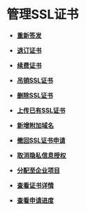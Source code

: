 # 管理SSL证书<a name="ZH-CN_TOPIC_0000001170585008"></a>

-   **[重新签发](重新签发.md)**  

-   **[退订证书](退订证书.md)**  

-   **[续费证书](续费证书.md)**  

-   **[吊销SSL证书](吊销SSL证书.md)**  

-   **[删除SSL证书](删除SSL证书.md)**  

-   **[上传已有SSL证书](上传已有SSL证书.md)**  

-   **[新增附加域名](新增附加域名.md)**  

-   **[撤回SSL证书申请](撤回SSL证书申请.md)**  

-   **[取消隐私信息授权](取消隐私信息授权.md)**  

-   **[分配至企业项目](分配至企业项目.md)**  

-   **[查看证书详情](查看证书详情.md)**  

-   **[查看申请进度](查看申请进度.md)**  


